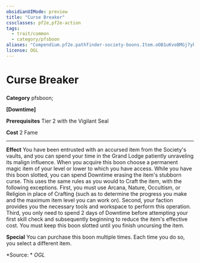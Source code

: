 ```yaml
---
obsidianUIMode: preview
title: "Curse Breaker"
cssclasses: pf2e,pf2e-action
tags:
  - trait/common
  - category/pfsboon
aliases: "Compendium.pf2e.pathfinder-society-boons.Item.oOB1uKvoBMGj7ykZ"
license: OGL
---
```

# Curse Breaker

### 

**Category** pfsboon; 




**\[Downtime\]**

**Prerequisites** Tier 2 with the Vigilant Seal

**Cost** 2 Fame

* * *

**Effect** You have been entrusted with an accursed item from the Society's vaults, and you can spend your time in the Grand Lodge patiently unraveling its malign influence. When you acquire this boon choose a permanent magic item of your level or lower to which you have access. While you have this boon slotted, you can spend Downtime erasing the item's stubborn curse. This uses the same rules as you would to Craft the item, with the following exceptions. First, you must use Arcana, Nature, Occultism, or Religion in place of Crafting (such as to determine the progress you make and the maximum item level you can work on). Second, your faction provides you the necessary tools and workspace to perform this operation. Third, you only need to spend 2 days of Downtime before attempting your first skill check and subsequently beginning to reduce the item's effective cost. You must keep this boon slotted until you finish uncursing the item.

**Special** You can purchase this boon multiple times. Each time you do so, you select a different item.

*Source: *
*OGL*